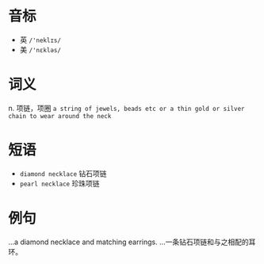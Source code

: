 # 音标

- 英 `/'neklɪs/`
- 美 `/'nɛkləs/`

# 词义

n. 项链，项圈
`a string of jewels, beads etc or a thin gold or silver chain to wear around the neck`

# 短语

- `diamond necklace` 钻石项链
- `pearl necklace` 珍珠项链

# 例句

...a diamond necklace and matching earrings.
…一条钻石项链和与之相配的耳环。


